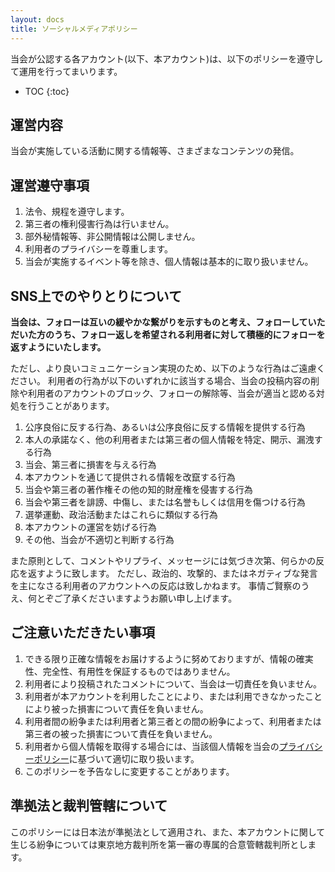 ```yaml
---
layout: docs
title: ソーシャルメディアポリシー
---
```


当会が公認する各アカウント(以下、本アカウント)は、以下のポリシーを遵守して運用を行ってまいります。

- TOC
{:toc}

## 運営内容
当会が実施している活動に関する情報等、さまざまなコンテンツの発信。

## 運営遵守事項
1. 法令、規程を遵守します。
1. 第三者の権利侵害行為は行いません。
1. 部外秘情報等、非公開情報は公開しません。
1. 利用者のプライバシーを尊重します。
1. 当会が実施するイベント等を除き、個人情報は基本的に取り扱いません。

## SNS上でのやりとりについて

**当会は、フォローは互いの緩やかな繋がりを示すものと考え、フォローしていただいた方のうち、フォロー返しを希望される利用者に対して積極的にフォローを返すようにいたします。**

ただし、より良いコミュニケーション実現のため、以下のような行為はご遠慮ください。
利用者の行為が以下のいずれかに該当する場合、当会の投稿内容の削除や利用者のアカウントのブロック、フォローの解除等、当会が適当と認める対処を行うことがあります。

1. 公序良俗に反する行為、あるいは公序良俗に反する情報を提供する行為
1. 本人の承諾なく、他の利用者または第三者の個人情報を特定、開示、漏洩する行為
1. 当会、第三者に損害を与える行為
1. 本アカウントを通じて提供される情報を改竄する行為
1. 当会や第三者の著作権その他の知的財産権を侵害する行為
1. 当会や第三者を誹謗、中傷し、または名誉もしくは信用を傷つける行為
1. 選挙運動、政治活動またはこれらに類似する行為
1. 本アカウントの運営を妨げる行為
1. その他、当会が不適切と判断する行為

また原則として、コメントやリプライ、メッセージには気づき次第、何らかの反応を返すように致します。
ただし、政治的、攻撃的、またはネガティブな発言を主になさる利用者のアカウントへの反応は致しかねます。
事情ご賢察のうえ、何とぞご了承くださいますようお願い申し上げます。

## ご注意いただきたい事項
1. できる限り正確な情報をお届けするように努めておりますが、情報の確実性、完全性、有用性を保証するものではありません。
1. 利用者により投稿されたコメントについて、当会は一切責任を負いません。
1. 利用者が本アカウントを利用したことにより、または利用できなかったことにより被った損害について責任を負いません。
1. 利用者間の紛争または利用者と第三者との間の紛争によって、利用者または第三者の被った損害について責任を負いません。
1. 利用者から個人情報を取得する場合には、当該個人情報を当会の[プライバシーポリシー](https://www.kikuzukikai.org/rules/privacy.html)に基づいて適切に取り扱います。
1. このポリシーを予告なしに変更することがあります。

## 準拠法と裁判管轄について
このポリシーには日本法が準拠法として適用され、また、本アカウントに関して生じる紛争については東京地方裁判所を第一審の専属的合意管轄裁判所とします。
